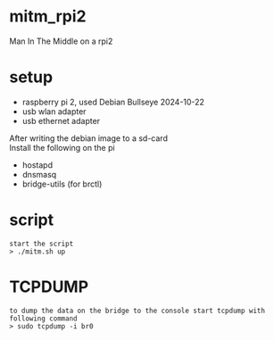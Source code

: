 # mitm_rpi2
Man In The Middle on a rpi2

# setup
- raspberry pi 2, used Debian Bullseye  2024-10-22
- usb wlan adapter
- usb ethernet adapter

After writing the debian image to a sd-card  
Install the following on the pi
- hostapd
- dnsmasq
- bridge-utils (for brctl)
  
# script
```
start the script
> ./mitm.sh up
```

# TCPDUMP

```
to dump the data on the bridge to the console start tcpdump with following command  
> sudo tcpdump -i br0
```
